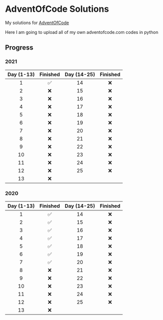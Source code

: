 # AdventOfCode Solutions

My solutions for [AdventOfCode](https://adventofcode.com)

Here I am going to upload all of my own adventofcode.com codes in python

## Progress

### 2021

| Day (1-13) | Finished | Day (14-25) | Finished |
| :--------: | :------: | :---------: | :------: |
|     1      |    ✅    |     14      |    ❌    |
|     2      |    ❌    |     15      |    ❌    |
|     3      |    ❌    |     16      |    ❌    |
|     4      |    ❌    |     17      |    ❌    |
|     5      |    ❌    |     18      |    ❌    |
|     6      |    ❌    |     19      |    ❌    |
|     7      |    ❌    |     20      |    ❌    |
|     8      |    ❌    |     21      |    ❌    |
|     9      |    ❌    |     22      |    ❌    |
|     10     |    ❌    |     23      |    ❌    |
|     11     |    ❌    |     24      |    ❌    |
|     12     |    ❌    |     25      |    ❌    |
|     13     |    ❌    |

### 2020

| Day (1-13) | Finished | Day (14-25) | Finished |
| :--------: | :------: | :---------: | :------: |
|     1      |    ✅    |     14      |    ❌    |
|     2      |    ✅    |     15      |    ❌    |
|     3      |    ✅    |     16      |    ❌    |
|     4      |    ✅    |     17      |    ❌    |
|     5      |    ✅    |     18      |    ❌    |
|     6      |    ✅    |     19      |    ❌    |
|     7      |    ✅    |     20      |    ❌    |
|     8      |    ❌    |     21      |    ❌    |
|     9      |    ❌    |     22      |    ❌    |
|     10     |    ❌    |     23      |    ❌    |
|     11     |    ❌    |     24      |    ❌    |
|     12     |    ❌    |     25      |    ❌    |
|     13     |    ❌    |
